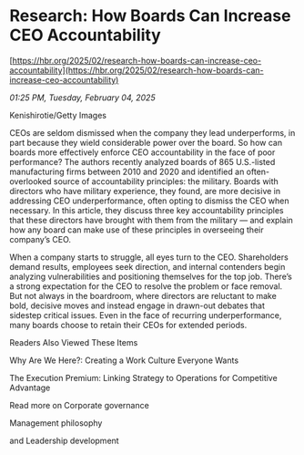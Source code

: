 # Research: How Boards Can Increase CEO Accountability

[https://hbr.org/2025/02/research-how-boards-can-increase-ceo-accountability](https://hbr.org/2025/02/research-how-boards-can-increase-ceo-accountability)

*01:25 PM, Tuesday, February 04, 2025*

Kenishirotie/Getty Images

CEOs are seldom dismissed when the company they lead underperforms, in part because they wield considerable power over the board. So how can boards more effectively enforce CEO accountability in the face of poor performance? The authors recently analyzed boards of 865 U.S.-listed manufacturing firms between 2010 and 2020 and identified an often-overlooked source of accountability principles: the military. Boards with directors who have military experience, they found, are more decisive in addressing CEO underperformance, often opting to dismiss the CEO when necessary. In this article, they discuss three key accountability principles that these directors have brought with them from the military — and explain how any board can make use of these principles in overseeing their company’s CEO.

When a company starts to struggle, all eyes turn to the CEO. Shareholders demand results, employees seek direction, and internal contenders begin analyzing vulnerabilities and positioning themselves for the top job. There’s a strong expectation for the CEO to resolve the problem or face removal. But not always in the boardroom, where directors are reluctant to make bold, decisive moves and instead engage in drawn-out debates that sidestep critical issues. Even in the face of recurring underperformance, many boards choose to retain their CEOs for extended periods.

Readers Also Viewed These Items

Why Are We Here?: Creating a Work Culture Everyone Wants

The Execution Premium: Linking Strategy to Operations for Competitive Advantage

Read more on Corporate governance

Management philosophy

and Leadership development

